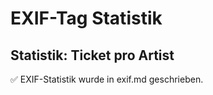 # EXIF-Tag Statistik

## Statistik: Ticket pro Artist


✅ EXIF-Statistik wurde in exif.md geschrieben.
